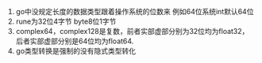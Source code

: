 1. go中没规定长度的数据类型跟着操作系统的位数来
例如64位系统int默认64位
2. rune为32位4字节 byte8位1字节
3. complex64，complex128是复数，前者实部虚部分别为32位均为float32，后者实部虚部分别是64位均为float64.
4. go类型转换是强制的没有隐式类型转化